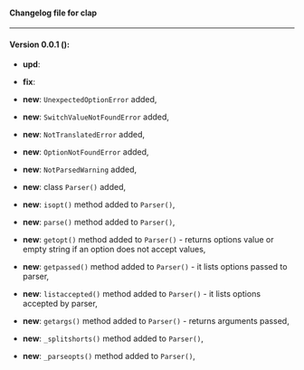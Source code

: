 #### Changelog file for clap

----

#### Version 0.0.1 ():

* __upd__:  


* __fix__:  


* __new__:  ```UnexpectedOptionError``` added,
* __new__:  ```SwitchValueNotFoundError``` added,
* __new__:  ```NotTranslatedError``` added,
* __new__:  ```OptionNotFoundError``` added,

* __new__:  ```NotParsedWarning``` added,

* __new__:  class ```Parser()``` added,
* __new__:  ```isopt()``` method added to ```Parser()```,
* __new__:  ```parse()``` method added to ```Parser()```,
* __new__:  ```getopt()``` method added to ```Parser()``` - returns options value or empty string if an option does not accept values,
* __new__:  ```getpassed()``` method added to ```Parser()``` - it lists options passed to parser,
* __new__:  ```listaccepted()``` method added to ```Parser()``` - it lists options accepted by parser,
* __new__:  ```getargs()``` method added to ```Parser()``` - returns arguments passed,
* __new__:  ```_splitshorts()``` method added to ```Parser()```,
* __new__:  ```_parseopts()``` method added to ```Parser()```,

